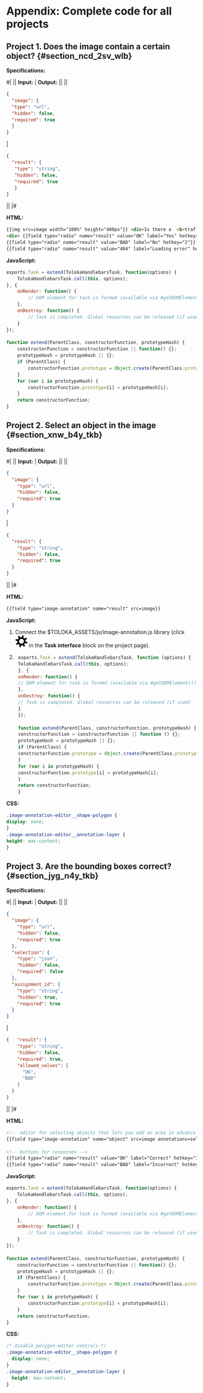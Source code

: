 # Appendix: Complete code for all projects

## Project 1. Does the image contain a certain object? {#section_ncd_2sv_wlb}

**Specifications:**

#|
|| **Input:** | **Output:** ||
||
```json
{
  "image": {
  "type": "url",
  "hidden": false,
  "required": true
  }
}
```
|
```json
{
  "result": {
   "type": "string",
   "hidden": false,
   "required": true
   }
}
```
||
|#

**HTML:**

```html
{{img src=image width="100%" height="400px"}} <div>Is there a  <b>traffic sign</b> in the picture?<div>
<div> {{field type="radio" name="result" value="OK" label="Yes" hotkey="1"}}
{{field type="radio" name="result" value="BAD" label="No" hotkey="2"}}
{{field type="radio" name="result" value="404" label="Loading error" hotkey="3"}}</div>
```

**JavaScript:**

```javascript
exports.Task = extend(TolokaHandlebarsTask, function(options) {
    TolokaHandlebarsTask.call(this, options);
}, {
    onRender: function() {
        // DOM element for task is formed (available via #getDOMElement())
    },
    onDestroy: function() {
        // Task is completed. Global resources can be released (if used)
    }
});

function extend(ParentClass, constructorFunction, prototypeHash) {
    constructorFunction = constructorFunction || function() {};
    prototypeHash = prototypeHash || {};
    if (ParentClass) {
        constructorFunction.prototype = Object.create(ParentClass.prototype);
    }
    for (var i in prototypeHash) {
        constructorFunction.prototype[i] = prototypeHash[i];
    }
    return constructorFunction;
}
```

## Project 2. Select an object in the image {#section_xnw_b4y_tkb}

**Specifications:**

#|
|| **Input:** | **Output:** ||
||
```json
{
  "image": {
    "type": "url",
    "hidden": false,
    "required": true
  }
}
```
|
```json
{
  "result": {
    "type": "string",
    "hidden": false,
    "required": true
  }
}
```
||
|#

**HTML:**

```html
{{field type="image-annotation" name="result" src=image}}
```

**JavaScript:**

1. Connect the $TOLOKA_ASSETS/js/image-annotation.js library (click ![](../_images/settings.svg) in the **Task interface** block on the project page).

1. ```javascript
    exports.Task = extend(TolokaHandlebarsTask, function (options) {
    TolokaHandlebarsTask.call(this, options);
    }, {
    onRender: function() {
    // DOM element for task is formed (available via #getDOMElement())
    },
    onDestroy: function() {
    // Task is completed. Global resources can be released (if used)
    }
    });

    function extend(ParentClass, constructorFunction, prototypeHash) {
    constructorFunction = constructorFunction || function () {};
    prototypeHash = prototypeHash || {};
    if (ParentClass) {
    constructorFunction.prototype = Object.create(ParentClass.prototype);
    }
    for (var i in prototypeHash) {
    constructorFunction.prototype[i] = prototypeHash[i];
    }
    return constructorFunction;
    }

    ```

**CSS:**

```css
.image-annotation-editor__shape-polygon {
display: none;
}
.image-annotation-editor__annotation-layer {
height: max-content;
}
```

## Project 3. Are the bounding boxes correct? {#section_jyg_n4y_tkb}

**Specifications:**

#|
|| **Input:** | **Output:** ||
||
```json
{
  "image": {
    "type": "url",
    "hidden": false,
    "required": true
  },
  "selection": {
    "type": "json",
    "hidden": false,
    "required": false
  },
  "assignment_id": {
    "type": "string",
    "hidden": true,
    "required": true
  }
}
```
|
```json
{   "result": {
    "type": "string",
    "hidden": false,
    "required": true,
    "allowed_values": [
      "OK",
      "BAD"
    ]
  }
}
```
||
|#

**HTML:**

```html
<!-- editor for selecting objects that lets you add an area in advance -->
{{field type="image-annotation" name="object" src=image annotations=selection}}

<!-- buttons for responses -->
{{field type="radio" name="result" value="OK" label="Correct" hotkey="1"}}
{{field type="radio" name="result" value="BAD" label="Incorrect" hotkey="2"}}
```

**JavaScript:**

```javascript
exports.Task = extend(TolokaHandlebarsTask, function(options) {
    TolokaHandlebarsTask.call(this, options);
}, {
    onRender: function() {
        // DOM element for task is formed (available via #getDOMElement())
    },
    onDestroy: function() {
        // Task is completed. Global resources can be released (if used)
    }
});

function extend(ParentClass, constructorFunction, prototypeHash) {
    constructorFunction = constructorFunction || function() {};
    prototypeHash = prototypeHash || {};
    if (ParentClass) {
        constructorFunction.prototype = Object.create(ParentClass.prototype);
    }
    for (var i in prototypeHash) {
        constructorFunction.prototype[i] = prototypeHash[i];
    }
    return constructorFunction;
}
```

**CSS:**

```css
/* disable polygon-editor controls */
.image-annotation-editor__shape-polygon {
  display: none;
}
.image-annotation-editor__annotation-layer {
  height: max-content;
}
```